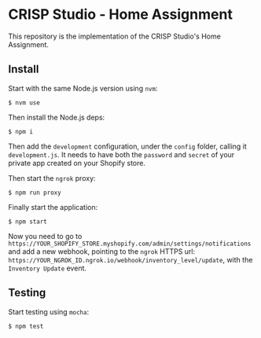 # CRISP Studio - Home Assignment
This repository is the implementation of the CRISP Studio's Home Assignment.

## Install
Start with the same Node.js version using `nvm`:

```
$ nvm use
```

Then install the Node.js deps:

```
$ npm i
```

Then add the `development` configuration, under the `config` folder, calling it `development.js`.
It needs to have both the `password` and `secret` of your private app created on your Shopify store.

Then start the `ngrok` proxy:

```
$ npm run proxy
```

Finally start the application:

```
$ npm start
```

Now you need to go to `https://YOUR_SHOPIFY_STORE.myshopify.com/admin/settings/notifications` and add a new webhook, pointing to the `ngrok` HTTPS url: `https://YOUR_NGROK_ID.ngrok.io/webhook/inventory_level/update`, with the `Inventory Update` event.

## Testing
Start testing using `mocha`:

```
$ npm test
```
